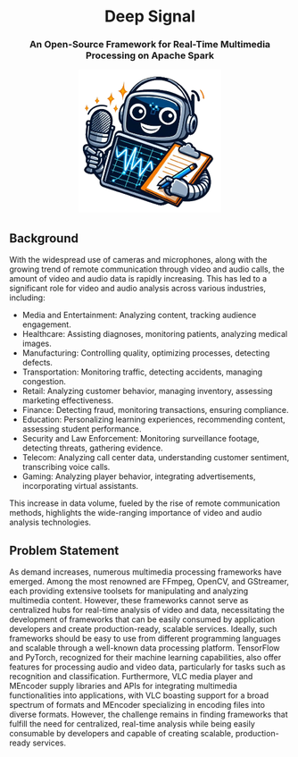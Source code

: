 <div align="center">
  <h1 align="center">Deep Signal</h1> 
  <h3>An Open-Source Framework for Real-Time Multimedia Processing on Apache Spark</h3>
  <kbd>
  <img src="/posts/deep-signal/images/deep-signal.png" width="256px"> 
  </br>
  </kbd>
</div>


## Background
With the widespread use of cameras and microphones, along with the growing trend of remote communication through video and audio calls, the amount of video and audio data is rapidly increasing. This has led to a significant role for video and audio analysis across various industries, including:
- Media and Entertainment: Analyzing content, tracking audience engagement.
- Healthcare: Assisting diagnoses, monitoring patients, analyzing medical images.
- Manufacturing: Controlling quality, optimizing processes, detecting defects.
- Transportation: Monitoring traffic, detecting accidents, managing congestion.
- Retail: Analyzing customer behavior, managing inventory, assessing marketing effectiveness.
- Finance: Detecting fraud, monitoring transactions, ensuring compliance.
- Education: Personalizing learning experiences, recommending content, assessing student performance.
- Security and Law Enforcement: Monitoring surveillance footage, detecting threats, gathering evidence.
- Telecom: Analyzing call center data, understanding customer sentiment, transcribing voice calls.
- Gaming: Analyzing player behavior, integrating advertisements, incorporating virtual assistants.

This increase in data volume, fueled by the rise of remote communication methods, highlights the wide-ranging importance of video and audio analysis technologies.

## Problem Statement
As demand increases, numerous multimedia processing frameworks have emerged. Among the most renowned are FFmpeg, OpenCV, and GStreamer, each providing extensive toolsets for manipulating and analyzing multimedia content. However, these frameworks cannot serve as centralized hubs for real-time analysis of video and data, necessitating the development of frameworks that can be easily consumed by application developers and create production-ready, scalable services. Ideally, such frameworks should be easy to use from different programming languages and scalable through a well-known data processing platform. TensorFlow and PyTorch, recognized for their machine learning capabilities, also offer features for processing audio and video data, particularly for tasks such as recognition and classification. Furthermore, VLC media player and MEncoder supply libraries and APIs for integrating multimedia functionalities into applications, with VLC boasting support for a broad spectrum of formats and MEncoder specializing in encoding files into diverse formats. However, the challenge remains in finding frameworks that fulfill the need for centralized, real-time analysis while being easily consumable by developers and capable of creating scalable, production-ready services.